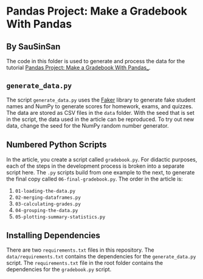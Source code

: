 # Pandas Project: Make a Gradebook With Pandas
## By SauSinSan

The code in this folder is used to generate and process the data for the tutorial [Pandas Project: Make a Gradebook With Pandas_](https://realpython.com/pandas-project-gradebook).

## `generate_data.py`

The script `generate_data.py` uses the [Faker](https://faker.readthedocs.io/en/master/) library to generate fake student names and NumPy to generate scores for homework, exams, and quizzes. The data are stored as CSV files in the `data` folder. With the seed that is set in the script, the data used in the article can be reproduced. To try out new data, change the seed for the NumPy random number generator.

## Numbered Python Scripts

In the article, you create a script called `gradebook.py`. For didactic purposes, each of the steps in the development process is broken into a separate script here. The `.py` scripts build from one example to the next, to generate the final copy called `06-final-gradebook.py`. The order in the article is:

1. `01-loading-the-data.py`
2. `02-merging-dataframes.py`
3. `03-calculating-grades.py`
4. `04-grouping-the-data.py`
5. `05-plotting-summary-statistics.py`

## Installing Dependencies

There are two `requirements.txt` files in this repository. The `data/requirements.txt` contains the dependencies for the `generate_data.py` script. The `requirements.txt` file in the root folder contains the dependencies for the `gradebook.py` script.
